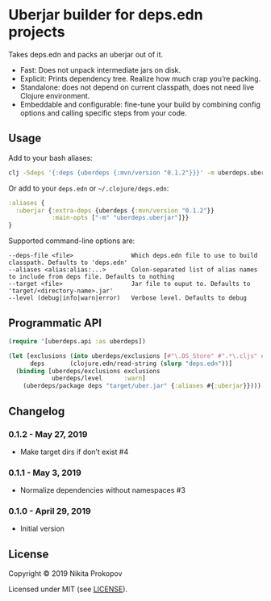 # Uberjar builder for deps.edn projects

Takes deps.edn and packs an uberjar out of it.

- Fast: Does not unpack intermediate jars on disk.
- Explicit: Prints dependency tree. Realize how much crap you’re packing.
- Standalone: does not depend on current classpath, does not need live Clojure environment.
- Embeddable and configurable: fine-tune your build by combining config options and calling specific steps from your code.

## Usage

Add to your bash aliases:

```sh
clj -Sdeps '{:deps {uberdeps {:mvn/version "0.1.2"}}}' -m uberdeps.uberjar
```

Or add to your `deps.edn` or `~/.clojure/deps.edn`:

```clojure
:aliases {
  :uberjar {:extra-deps {uberdeps {:mvn/version "0.1.2"}}
            :main-opts ["-m" "uberdeps.uberjar"]}}
}
```

Supported command-line options are:

```
--deps-file <file>                Which deps.edn file to use to build classpath. Defaults to 'deps.edn'
--aliases <alias:alias:...>       Colon-separated list of alias names to include from deps file. Defaults to nothing
--target <file>                   Jar file to ouput to. Defaults to 'target/<directory-name>.jar'
--level (debug|info|warn|error)   Verbose level. Defaults to debug
```

## Programmatic API

```clojure
(require '[uberdeps.api :as uberdeps])

(let [exclusions (into uberdeps/exclusions [#"\.DS_Store" #".*\.cljs" #"cljsjs/.*"])
      deps       (clojure.edn/read-string (slurp "deps.edn"))]
  (binding [uberdeps/exclusions exclusions
            uberdeps/level      :warn]
    (uberdeps/package deps "target/uber.jar" {:aliases #{:uberjar}})))
```

## Changelog

### 0.1.2 - May 27, 2019

- Make target dirs if don’t exist #4

### 0.1.1 - May 3, 2019

- Normalize dependencies without namespaces #3

### 0.1.0 - April 29, 2019

- Initial version

## License

Copyright © 2019 Nikita Prokopov

Licensed under MIT (see [LICENSE](LICENSE)).
